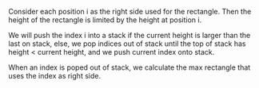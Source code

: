 Consider each position i as the right side used for the rectangle. Then the height of the rectangle is limited by the height at position i.

We will push the index i into a stack if the current height is larger than the last on stack, else, we pop indices out of stack until the top of stack has height < current height, and we push current index onto stack.

When an index is poped out of stack, we calculate the max rectangle that uses the index as right side.
